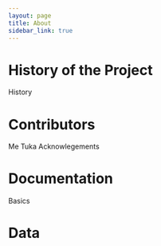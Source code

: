 ```yaml
---
layout: page
title: About
sidebar_link: true
---
```


# History of the Project
History

# Contributors
Me
Tuka
Acknowlegements

# Documentation 
Basics

# Data
